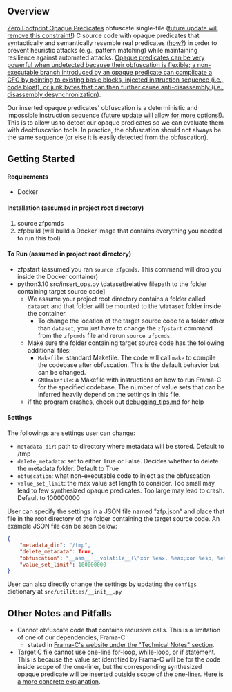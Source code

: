 ## Overview

[Zero Footprint Opaque Predicates](https://rdcu.be/cpnNf) obfuscate single-file ([future update will remove this constraint!](docs/todos.md)) C source code with opaque predicates that syntactically and semantically resemble real predicates ([how?](docs/how_zero_footprint_opaque_predicates_work.md)) in order to prevent heuristic attacks (e.g., pattern matching) while maintaining resilience against automated attacks. [Opaque predicates can be very powerful when undetected because their obfuscation is flexible; a non-executable branch introduced by an opaque predicate can complicate a CFG by pointing to existing basic blocks, injected instruction sequence (i.e., code bloat), or junk bytes that can then further cause anti-disassembly (i.e., disassembly desynchronization)](docs/understanding_opaque_predicates.md).

Our inserted opaque predicates' obfuscation is a deterministic and impossible instruction sequence ([future update will allow for more options!](docs/todos.md)). This is to allow us to detect our opaque predicates so we can evaluate them with deobfuscation tools. In practice, the obfuscation should not always be the same sequence (or else it is easily detected from the obfuscation). 

## Getting Started

#### Requirements
* Docker 

#### Installation (assumed in project root directory)
1. source zfpcmds
2. zfpbuild (will build a Docker image that contains everything you needed to run this tool)

#### To Run (assumed in project root directory)
* zfpstart (assumed you ran `source zfpcmds`. This command will drop you inside the Docker container)
* python3.10 src/insert\_ops.py \dataset\[relative filepath to the folder containing target source code]
  * We assume your project root directory contains a folder called `dataset` and that folder will be mounted to the `\dataset` folder inside the container.
    * To change the location of the target source code to a folder other than `dataset`, you just have to change the `zfpstart` command from the `zfpcmds` file and rerun `source zfpcmds`.
  * Make sure the folder containing target source code has the following additional files: 
    * `Makefile`: standard Makefile. The code will call `make` to compile the codebase after obfuscation. This is the default behavior but can be changed. 
    * `GNUmakefile`: a Makefile with instructions on how to run Frama-C for the specified codebase. The number of value sets that can be inferred heavily depend on the settings in this file.
  * if the program crashes, check out [debugging\_tips.md](docs/debugging\_tips.md) for help

#### Settings
The followings are settings user can change:
* `metadata_dir`: path to directory where metadata will be stored. Default to /tmp
* `delete_metadata`: set to either True or False. Decides whether to delete the metadata folder. Default to True
* `obfuscation`: what non-executable code to inject as the obfuscation
* `value_set_limit`: the max value set length to consider. Too small may lead to few synthesized opaque predicates. Too large may lead to crash. Default to 100000000

User can specify the settings in a JSON file named "zfp.json" and place that file in the root directory of the folder containing the target source code. An example JSON file can be seen below:
```json
{
    "metadata_dir": "/tmp",
    "delete_metadata": True,
    "obfuscation": "__asm__ __volatile__(\"xor %eax, %eax;xor %esp, %esp;xor %ebp, %ebp; add %eax, %esp;\");",
    "value_set_limit": 100000000
}
```

User can also directly change the settings by updating the `configs` dictionary  at `src/utilities/__init__.py`

## Other Notes and Pitfalls

* Cannot obfuscate code that contains recursive calls. This is a limitation of one of our dependencies, Frama-C
  * stated in [Frama-C's website under the "Technical Notes" section](https://www.frama-c.com/fc-plugins/eva.html).
* Target C file cannot use one-line for-loop, while-loop, or if statement. This is because the value set identified by Frama-C will be for the code inside scope of the one-liner, but the corresponding synthesized opaque predicate will be inserted outside scope of the one-liner. [Here is a more concrete explanation](docs/problematic_oneliner_example.md).
